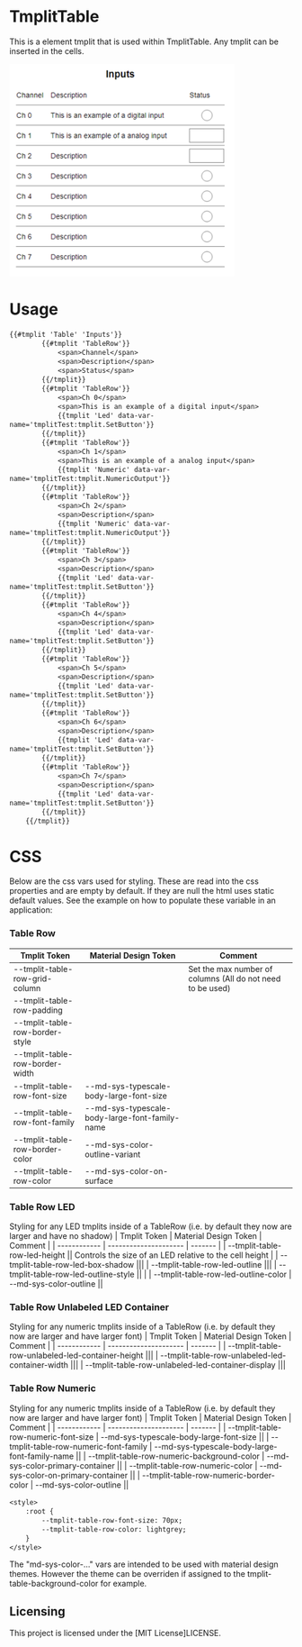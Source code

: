 # TmplitTable

This is a element tmplit that is used within TmplitTable. Any tmplit can be inserted in the cells.

<img src="example.png" width="400">

# Usage

```
{{#tmplit 'Table' 'Inputs'}}
        {{#tmplit 'TableRow'}}
            <span>Channel</span>
            <span>Description</span>
            <span>Status</span>
        {{/tmplit}}
        {{#tmplit 'TableRow'}}
            <span>Ch 0</span>
            <span>This is an example of a digital input</span>
            {{tmplit 'Led' data-var-name='tmplitTest:tmplit.SetButton'}}
        {{/tmplit}}
        {{#tmplit 'TableRow'}}
            <span>Ch 1</span>
            <span>This is an example of a analog input</span>
            {{tmplit 'Numeric' data-var-name='tmplitTest:tmplit.NumericOutput'}}
        {{/tmplit}}
        {{#tmplit 'TableRow'}}
            <span>Ch 2</span>
            <span>Description</span>
            {{tmplit 'Numeric' data-var-name='tmplitTest:tmplit.NumericOutput'}}
        {{/tmplit}}
        {{#tmplit 'TableRow'}}
            <span>Ch 3</span>
            <span>Description</span>
            {{tmplit 'Led' data-var-name='tmplitTest:tmplit.SetButton'}}
        {{/tmplit}}
        {{#tmplit 'TableRow'}}
            <span>Ch 4</span>
            <span>Description</span>
            {{tmplit 'Led' data-var-name='tmplitTest:tmplit.SetButton'}}
        {{/tmplit}}
        {{#tmplit 'TableRow'}}
            <span>Ch 5</span>
            <span>Description</span>
            {{tmplit 'Led' data-var-name='tmplitTest:tmplit.SetButton'}}
        {{/tmplit}}
        {{#tmplit 'TableRow'}}
            <span>Ch 6</span>
            <span>Description</span>
            {{tmplit 'Led' data-var-name='tmplitTest:tmplit.SetButton'}}
        {{/tmplit}}
        {{#tmplit 'TableRow'}}
            <span>Ch 7</span>
            <span>Description</span>
            {{tmplit 'Led' data-var-name='tmplitTest:tmplit.SetButton'}}
        {{/tmplit}}
    {{/tmplit}}
```

# CSS

Below are the css vars used for styling. These are read into the css properties and are empty by default. If they are null the html uses static default values. See the example on how to populate these variable in an application:

### Table Row
| Tmplit Token | Material Design Token | Comment |
| ------------ | --------------------- | ------- |
| --tmplit-table-row-grid-column || Set the max number of columns (All do not need to be used) |
| --tmplit-table-row-padding |||
| --tmplit-table-row-border-style |||
| --tmplit-table-row-border-width |||
| --tmplit-table-row-font-size | --md-sys-typescale-body-large-font-size ||
| --tmplit-table-row-font-family | --md-sys-typescale-body-large-font-family-name ||
| --tmplit-table-row-border-color | --md-sys-color-outline-variant ||
| --tmplit-table-row-color | --md-sys-color-on-surface ||

### Table Row LED
Styling for any LED tmplits inside of a TableRow (i.e. by default they now are larger and have no shadow)
| Tmplit Token | Material Design Token | Comment |
| ------------ | --------------------- | ------- |
| --tmplit-table-row-led-height || Controls the size of an LED relative to the cell height |
| --tmplit-table-row-led-box-shadow |||
| --tmplit-table-row-led-outline |||
| --tmplit-table-row-led-outline-style || |
| --tmplit-table-row-led-outline-color | --md-sys-color-outline ||

### Table Row Unlabeled LED Container
Styling for any numeric tmplits inside of a TableRow (i.e. by default they now are larger and have larger font)
| Tmplit Token | Material Design Token | Comment |
| ------------ | --------------------- | ------- |
| --tmplit-table-row-unlabeled-led-container-height |||
| --tmplit-table-row-unlabeled-led-container-width |||
| --tmplit-table-row-unlabeled-led-container-display |||

### Table Row Numeric
Styling for any numeric tmplits inside of a TableRow (i.e. by default they now are larger and have larger font)
| Tmplit Token | Material Design Token | Comment |
| ------------ | --------------------- | ------- |
| --tmplit-table-row-numeric-font-size | --md-sys-typescale-body-large-font-size ||
| --tmplit-table-row-numeric-font-family | --md-sys-typescale-body-large-font-family-name ||
| --tmplit-table-row-numeric-background-color | --md-sys-color-primary-container ||
| --tmplit-table-row-numeric-color | --md-sys-color-on-primary-container ||
| --tmplit-table-row-numeric-border-color | --md-sys-color-outline ||

```
<style>
    :root {
        --tmplit-table-row-font-size: 70px;
        --tmplit-table-row-color: lightgrey;
    }
</style>
```

The "md-sys-color-..." vars are intended to be used with material design themes. However the theme can be overriden if assigned to the tmplit-table-background-color for example.

## Licensing

This project is licensed under the [MIT License]LICENSE.

